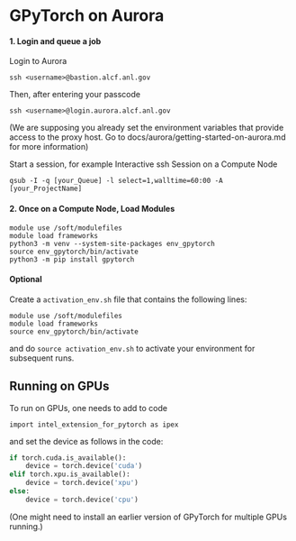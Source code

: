 # GPyTorch on Aurora

#### 1. Login and queue a job
Login to Aurora
```
ssh <username>@bastion.alcf.anl.gov
```
Then, after entering your passcode
```
ssh <username>@login.aurora.alcf.anl.gov
```

(We are supposing you already set the environment variables that provide access to the proxy host. Go to docs/aurora/getting-started-on-aurora.md for more information)

Start a session, for example Interactive ssh Session on a Compute Node
```
qsub -I -q [your_Queue] -l select=1,walltime=60:00 -A [your_ProjectName]
```

#### 2. Once on a Compute Node, Load Modules

```
module use /soft/modulefiles
module load frameworks
python3 -m venv --system-site-packages env_gpytorch
source env_gpytorch/bin/activate
python3 -m pip install gpytorch
```

#### Optional
Create a `activation_env.sh` file that contains the following lines:
```
module use /soft/modulefiles
module load frameworks
source env_gpytorch/bin/activate
``` 
and do `source activation_env.sh` to activate your environment for subsequent runs.

## Running on GPUs
To run on GPUs, one needs to add to code
```
import intel_extension_for_pytorch as ipex
 ```
and set the device as follows in the code:

```python
if torch.cuda.is_available():
    device = torch.device('cuda')
elif torch.xpu.is_available():
    device = torch.device('xpu')
else: 
    device = torch.device('cpu')
```
(One might need to install an earlier version of GPyTorch for multiple GPUs running.)
